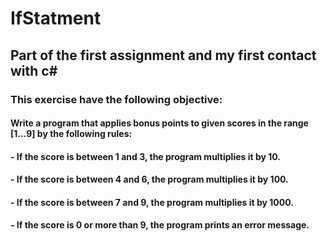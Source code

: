 # IfStatment

## Part of the first assignment and my first contact with c#

### This exercise have the following objective: 
#### Write a program that applies bonus points to given scores in the range [1…9] by the following rules:
#### - If the score is between 1 and 3, the program multiplies it by 10.
#### - If the score is between 4 and 6, the program multiplies it by 100.
#### - If the score is between 7 and 9, the program multiplies it by 1000.
#### - If the score is 0 or more than 9, the program prints an error message.
